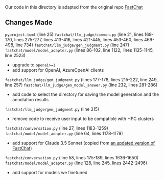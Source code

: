 Our code in this directory is adapted from the original repo [FastChat](https://github.com/lm-sys/FastChat/tree/d2bc0933c273fb92ecd02281f5f4cbe415c70383)

## Changes Made

`pyproject.toml` (line 25)
`fastchat/llm_judge/common.py` (line 21, lines 169-170, lines 275-277, lines 413-416, lines 421-445, lines 453-460, lines 469-498, line 734)
`fastchat/llm_judge/gen_judgment.py` (line 247)
`fastchat/model/model_adapter.py` (lines 86-102, line 1122, lines 1135-1145, line 2523)

- upgrade to `openai>=1`
- add support for OpenAI, AzureOpenAI clients


`fastchat/llm_judge/gen_judgment.py` (lines 177-178, lines 215-222, line 249, line 257)
`fastchat/llm_judge/gen_model_answer.py` (line 232, lines 281-286)

- add code to select the directory for saving the model generation and the annotation results


`fastchat/llm_judge/gen_judgment.py` (line 315)

- remove code to receive user input to be compatible with HPC clusters 


`fastchat/conversation.py` (line 27, lines 1183-1259)
`fastchat/model/model_adapter.py` (line 64, lines 1178-1179)

- add support for Claude 3.5 Sonnet (copied from [an updated version of FastChat](https://github.com/lm-sys/FastChat/blob/2c68a13bfe10b86f40e3eefc3fcfacb32c00b02a/fastchat/conversation.py))


`fastchat/conversation.py` (line 58, lines 175-189, lines 1636-1650)
`fastchat/model/model_adapter.py` (line 128, line 245, lines 2442-2496)

- add support for models we finetuned


